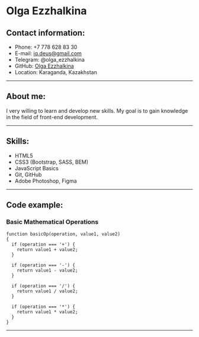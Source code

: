 # Olga Ezzhalkina

## Contact information:

- Phone: +7 778 628 83 30
- E-mail: iq.deus@gmail.com
- Telegram: @olga_ezzhalkina
- GitHub: [Olga Ezzhalkina](https://github.com/OlgaEzzhlkina)
- Location: Karaganda, Kazakhstan

---

## About me:

I very willing to learn and develop new skills. My goal is to gain knowledge in the field of front-end development.

---

## Skills:

- HTML5
- CSS3 (Bootstrap, SASS, BEM)
- JavaScript Basics
- Git, GitHub
- Adobe Photoshop, Figma

---

## Code example:

### Basic Mathematical Operations

```
function basicOp(operation, value1, value2)
{
  if (operation === '+') {
    return value1 + value2;
  }

  if (operation === '-') {
    return value1 - value2;
  }

  if (operation === '/') {
    return value1 / value2;
  }

  if (operation === '*') {
    return value1 * value2;
  }
}
```

---
